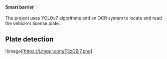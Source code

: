#### Smart barrier


The project uses YOLOv7 algorithms and an OCR system to locate and read the vehicle's license plate.


## Plate detection

!(image)[https://i.imgur.com/F3zGBj7.png]
